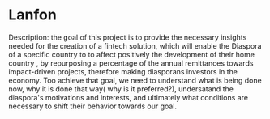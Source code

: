 # Lanfon
Description: the goal of this project is to provide the necessary insights needed for the creation of a fintech solution, which will enable the Diaspora of a specific country to  to affect positively the development of their home country , by repurposing a percentage of the annual remittances towards impact-driven projects, therefore making diasporans investors in the economy. Too achieve that goal, we need to understand what is being done now, why it is done that way( why is it preferred?), undersatand the diaspora's motivations and interests, and ultimately what conditions are necessary to shift their behavior towards our goal.

